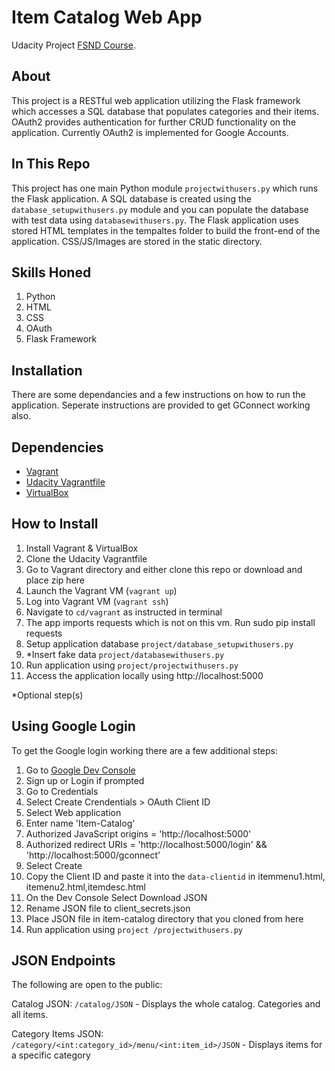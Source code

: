# Item Catalog Web App
Udacity Project [FSND Course](https://www.udacity.com/course/full-stack-web-developer-nanodegree--nd004).

## About
This project is a RESTful web application utilizing the Flask framework which accesses a SQL database that populates categories and their items. OAuth2 provides authentication for further CRUD functionality on the application. Currently OAuth2 is implemented for Google Accounts.

## In This Repo
This project has one main Python module `projectwithusers.py` which runs the Flask application. A SQL database is created using the `database_setupwithusers.py` module and you can populate the database with test data using `databasewithusers.py`.
The Flask application uses stored HTML templates in the tempaltes folder to build the front-end of the application. CSS/JS/Images are stored in the static directory.

## Skills Honed
1. Python
2. HTML
3. CSS
4. OAuth
5. Flask Framework

## Installation
There are some dependancies and a few instructions on how to run the application.
Seperate instructions are provided to get GConnect working also.

## Dependencies
- [Vagrant](https://www.vagrantup.com/)
- [Udacity Vagrantfile](https://github.com/udacity/fullstack-nanodegree-vm)
- [VirtualBox](https://www.virtualbox.org/wiki/Downloads)

## How to Install
1. Install Vagrant & VirtualBox
2. Clone the Udacity Vagrantfile
3. Go to Vagrant directory and either clone this repo or download and place zip here
3. Launch the Vagrant VM (`vagrant up`)
4. Log into Vagrant VM (`vagrant ssh`)
5. Navigate to `cd/vagrant` as instructed in terminal
6. The app imports requests which is not on this vm. Run sudo pip install requests
7. Setup application database `project/database_setupwithusers.py`
8. *Insert fake data `project/databasewithusers.py`
9. Run application using `project/projectwithusers.py`
10. Access the application locally using http://localhost:5000

*Optional step(s)

## Using Google Login
To get the Google login working there are a few additional steps:

1. Go to [Google Dev Console](https://console.developers.google.com)
2. Sign up or Login if prompted
3. Go to Credentials
4. Select Create Crendentials > OAuth Client ID
5. Select Web application
6. Enter name 'Item-Catalog'
7. Authorized JavaScript origins = 'http://localhost:5000'
8. Authorized redirect URIs = 'http://localhost:5000/login' && 'http://localhost:5000/gconnect'
9. Select Create
10. Copy the Client ID and paste it into the `data-clientid` in itemmenu1.html, itemenu2.html,itemdesc.html
11. On the Dev Console Select Download JSON
12. Rename JSON file to client_secrets.json
13. Place JSON file in item-catalog directory that you cloned from here
14. Run application using `project /projectwithusers.py`

## JSON Endpoints
The following are open to the public:

Catalog JSON: `/catalog/JSON`
    - Displays the whole catalog. Categories and all items.

Category Items JSON: `/category/<int:category_id>/menu/<int:item_id>/JSON`
    - Displays items for a specific category

